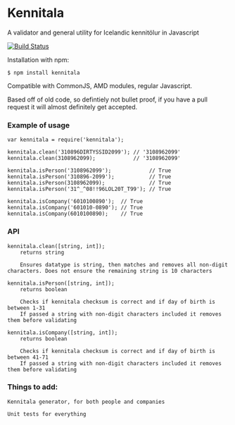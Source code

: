 # Kennitala
A validator and general utility for Icelandic kennitölur in Javascript

[![Build Status](https://travis-ci.org/HermannBjorgvin/Kennitala.svg?branch=master)](https://travis-ci.org/HermannBjorgvin/Kennitala)

Installation with npm:

    $ npm install kennitala

Compatible with CommonJS, AMD modules, regular Javascript.

Based off of old code, so defintiely not bullet proof, if you have a pull request it will almost definitely get accepted.

### Example of usage
    var kennitala = require('kennitala');
    
    kennitala.clean('310896DIRTYSSID2099'); // '3108962099'
    kennitala.clean(3108962099);            // '3108962099'
    
    kennitala.isPerson('3108962099');            // True
    kennitala.isPerson('310896-2099');           // True
    kennitala.isPerson(3108962099);              // True
    kennitala.isPerson('31^_^08!!96LOL20T_T99'); // True
    
    kennitala.isCompany('6010100890');  // True
    kennitala.isCompany('601010-0890'); // True
    kennitala.isCompany(6010100890);    // True

### API
    kennitala.clean([string, int]);
        returns string
    
        Ensures datatype is string, then matches and removes all non-digit characters. Does not ensure the remaining string is 10 characters
    
    kennitala.isPerson([string, int]);
        returns boolean
    
        Checks if kennitala checksum is correct and if day of birth is between 1-31
        If passed a string with non-digit characters included it removes them before validating
    
    kennitala.isCompany([string, int]);
        returns boolean
    
        Checks if kennitala checksum is correct and if day of birth is between 41-71
        If passed a string with non-digit characters included it removes them before validating

### Things to add:
    
    Kennitala generator, for both people and companies
    
    Unit tests for everything

